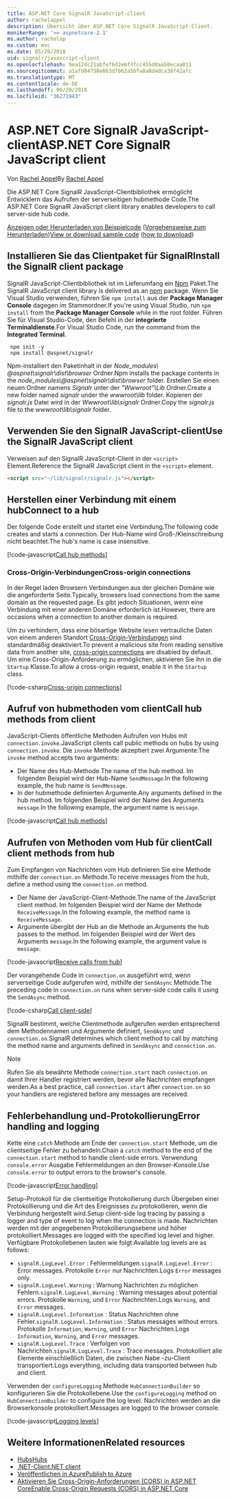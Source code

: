 ```yaml
---
title: ASP.NET Core SignalR JavaScript-client
author: rachelappel
description: Übersicht über ASP.NET Core SignalR JavaScript-Client.
monikerRange: '>= aspnetcore-2.1'
ms.author: rachelap
ms.custom: mvc
ms.date: 05/29/2018
uid: signalr/javascript-client
ms.openlocfilehash: 9ea12dc21abfef6d2e6f3fcc455d8aa58ecaa011
ms.sourcegitcommit: a1afd04758e663d7062a5bfa8a0d4dca38f42afc
ms.translationtype: MT
ms.contentlocale: de-DE
ms.lasthandoff: 06/20/2018
ms.locfileid: "36271943"
---
```

# <a name="aspnet-core-signalr-javascript-client"></a><span data-ttu-id="a09ac-103">ASP.NET Core SignalR JavaScript-client</span><span class="sxs-lookup"><span data-stu-id="a09ac-103">ASP.NET Core SignalR JavaScript client</span></span>

<span data-ttu-id="a09ac-104">Von [Rachel Appel](http://twitter.com/rachelappel)</span><span class="sxs-lookup"><span data-stu-id="a09ac-104">By [Rachel Appel](http://twitter.com/rachelappel)</span></span>

<span data-ttu-id="a09ac-105">Die ASP.NET Core SignalR JavaScript-Clientbibliothek ermöglicht Entwicklern das Aufrufen der serverseitigen hubmethode Code.</span><span class="sxs-lookup"><span data-stu-id="a09ac-105">The ASP.NET Core SignalR JavaScript client library enables developers to call server-side hub code.</span></span>

<span data-ttu-id="a09ac-106">[Anzeigen oder Herunterladen von Beispielcode](https://github.com/aspnet/Docs/tree/live/aspnetcore/signalr/javascript-client/sample) ([Vorgehensweise zum Herunterladen](xref:tutorials/index#how-to-download-a-sample))</span><span class="sxs-lookup"><span data-stu-id="a09ac-106">[View or download sample code](https://github.com/aspnet/Docs/tree/live/aspnetcore/signalr/javascript-client/sample) ([how to download](xref:tutorials/index#how-to-download-a-sample))</span></span>

## <a name="install-the-signalr-client-package"></a><span data-ttu-id="a09ac-107">Installieren Sie das Clientpaket für SignalR</span><span class="sxs-lookup"><span data-stu-id="a09ac-107">Install the SignalR client package</span></span>

<span data-ttu-id="a09ac-108">SignalR JavaScript-Clientbibliothek ist im Lieferumfang ein [Npm](https://www.npmjs.com/) Paket.</span><span class="sxs-lookup"><span data-stu-id="a09ac-108">The SignalR JavaScript client library is delivered as an [npm](https://www.npmjs.com/) package.</span></span> <span data-ttu-id="a09ac-109">Wenn Sie Visual Studio verwenden, führen Sie `npm install` aus der **Package Manager Console** dagegen im Stammordner.</span><span class="sxs-lookup"><span data-stu-id="a09ac-109">If you're using Visual Studio, run `npm install` from the **Package Manager Console** while in the root folder.</span></span> <span data-ttu-id="a09ac-110">Führen Sie für Visual Studio-Code, den Befehl in der **integrierte Terminaldienste**.</span><span class="sxs-lookup"><span data-stu-id="a09ac-110">For Visual Studio Code, run the command from the **Integrated Terminal**.</span></span>

  ```console
   npm init -y
   npm install @aspnet/signalr
  ```

<span data-ttu-id="a09ac-111">Npm-installiert den Paketinhalt in der *Node_modules\\ @aspnet\signalr\dist\browser*  Ordner.</span><span class="sxs-lookup"><span data-stu-id="a09ac-111">Npm installs the package contents in the *node_modules\\@aspnet\signalr\dist\browser* folder.</span></span> <span data-ttu-id="a09ac-112">Erstellen Sie einen neuen Ordner namens *Signalr* unter der *"Wwwroot"\\Lib* Ordner.</span><span class="sxs-lookup"><span data-stu-id="a09ac-112">Create a new folder named *signalr* under the *wwwroot\\lib* folder.</span></span> <span data-ttu-id="a09ac-113">Kopieren der *signalr.js* Datei wird in der *Wwwroot\lib\signalr* Ordner.</span><span class="sxs-lookup"><span data-stu-id="a09ac-113">Copy the *signalr.js* file to the *wwwroot\lib\signalr* folder.</span></span>

## <a name="use-the-signalr-javascript-client"></a><span data-ttu-id="a09ac-114">Verwenden Sie den SignalR JavaScript-client</span><span class="sxs-lookup"><span data-stu-id="a09ac-114">Use the SignalR JavaScript client</span></span>

<span data-ttu-id="a09ac-115">Verweisen auf den SignalR JavaScript-Client in der `<script>` Element.</span><span class="sxs-lookup"><span data-stu-id="a09ac-115">Reference the SignalR JavaScript client in the `<script>` element.</span></span>

```html
<script src="~/lib/signalr/signalr.js"></script>
```

## <a name="connect-to-a-hub"></a><span data-ttu-id="a09ac-116">Herstellen einer Verbindung mit einem hub</span><span class="sxs-lookup"><span data-stu-id="a09ac-116">Connect to a hub</span></span>

<span data-ttu-id="a09ac-117">Der folgende Code erstellt und startet eine Verbindung.</span><span class="sxs-lookup"><span data-stu-id="a09ac-117">The following code creates and starts a connection.</span></span> <span data-ttu-id="a09ac-118">Der Hub-Name wird Groß-/Kleinschreibung nicht beachtet.</span><span class="sxs-lookup"><span data-stu-id="a09ac-118">The hub's name is case insensitive.</span></span>

[!code-javascript[Call hub methods](javascript-client/sample/wwwroot/js/chat.js?range=9-12,28)]

### <a name="cross-origin-connections"></a><span data-ttu-id="a09ac-119">Cross-Origin-Verbindungen</span><span class="sxs-lookup"><span data-stu-id="a09ac-119">Cross-origin connections</span></span>

<span data-ttu-id="a09ac-120">In der Regel laden Browsern Verbindungen aus der gleichen Domäne wie die angeforderte Seite.</span><span class="sxs-lookup"><span data-stu-id="a09ac-120">Typically, browsers load connections from the same domain as the requested page.</span></span> <span data-ttu-id="a09ac-121">Es gibt jedoch Situationen, wenn eine Verbindung mit einer anderen Domäne erforderlich ist.</span><span class="sxs-lookup"><span data-stu-id="a09ac-121">However, there are occasions when a connection to another domain is required.</span></span>

<span data-ttu-id="a09ac-122">Um zu verhindern, dass eine bösartige Website lesen vertrauliche Daten von einem anderen Standort [Cross-Origin-Verbindungen](xref:security/cors) sind standardmäßig deaktiviert.</span><span class="sxs-lookup"><span data-stu-id="a09ac-122">To prevent a malicious site from reading sensitive data from another site, [cross-origin connections](xref:security/cors) are disabled by default.</span></span> <span data-ttu-id="a09ac-123">Um eine Cross-Origin-Anforderung zu ermöglichen, aktivieren Sie ihn in die `Startup` Klasse.</span><span class="sxs-lookup"><span data-stu-id="a09ac-123">To allow a cross-origin request, enable it in the `Startup` class.</span></span>

[!code-csharp[Cross-origin connections](javascript-client/sample/Startup.cs?highlight=29-35,56)]

## <a name="call-hub-methods-from-client"></a><span data-ttu-id="a09ac-124">Aufruf von hubmethoden vom client</span><span class="sxs-lookup"><span data-stu-id="a09ac-124">Call hub methods from client</span></span>

<span data-ttu-id="a09ac-125">JavaScript-Clients öffentliche Methoden Aufrufen von Hubs mit `connection.invoke`.</span><span class="sxs-lookup"><span data-stu-id="a09ac-125">JavaScript clients call public methods on hubs by using `connection.invoke`.</span></span> <span data-ttu-id="a09ac-126">Die `invoke` Methode akzeptiert zwei Argumente:</span><span class="sxs-lookup"><span data-stu-id="a09ac-126">The `invoke` method accepts two arguments:</span></span>

* <span data-ttu-id="a09ac-127">Der Name des Hub-Methode.</span><span class="sxs-lookup"><span data-stu-id="a09ac-127">The name of the hub method.</span></span> <span data-ttu-id="a09ac-128">Im folgenden Beispiel wird der Hub-Name `SendMessage`.</span><span class="sxs-lookup"><span data-stu-id="a09ac-128">In the following example, the hub name is `SendMessage`.</span></span>
* <span data-ttu-id="a09ac-129">In der hubmethode definierten Argumente.</span><span class="sxs-lookup"><span data-stu-id="a09ac-129">Any arguments defined in the hub method.</span></span> <span data-ttu-id="a09ac-130">Im folgenden Beispiel wird der Name des Arguments `message`.</span><span class="sxs-lookup"><span data-stu-id="a09ac-130">In the following example, the argument name is `message`.</span></span>

[!code-javascript[Call hub methods](javascript-client/sample/wwwroot/js/chat.js?range=24)]

## <a name="call-client-methods-from-hub"></a><span data-ttu-id="a09ac-131">Aufrufen von Methoden vom Hub für client</span><span class="sxs-lookup"><span data-stu-id="a09ac-131">Call client methods from hub</span></span>

<span data-ttu-id="a09ac-132">Zum Empfangen von Nachrichten vom Hub definieren Sie eine Methode mithilfe der `connection.on` Methode.</span><span class="sxs-lookup"><span data-stu-id="a09ac-132">To receive messages from the hub, define a method using the `connection.on` method.</span></span>

* <span data-ttu-id="a09ac-133">Der Name der JavaScript-Client-Methode.</span><span class="sxs-lookup"><span data-stu-id="a09ac-133">The name of the JavaScript client method.</span></span> <span data-ttu-id="a09ac-134">Im folgenden Beispiel wird der Name der Methode `ReceiveMessage`.</span><span class="sxs-lookup"><span data-stu-id="a09ac-134">In the following example, the method name is `ReceiveMessage`.</span></span>
* <span data-ttu-id="a09ac-135">Argumente übergibt der Hub an die Methode an.</span><span class="sxs-lookup"><span data-stu-id="a09ac-135">Arguments the hub passes to the method.</span></span> <span data-ttu-id="a09ac-136">Im folgenden Beispiel wird der Wert des Arguments `message`.</span><span class="sxs-lookup"><span data-stu-id="a09ac-136">In the following example, the argument value is `message`.</span></span>

[!code-javascript[Receive calls from hub](javascript-client/sample/wwwroot/js/chat.js?range=14-19)]

<span data-ttu-id="a09ac-137">Der vorangehende Code in `connection.on` ausgeführt wird, wenn serverseitige Code aufgerufen wird, mithilfe der `SendAsync` Methode.</span><span class="sxs-lookup"><span data-stu-id="a09ac-137">The preceding code in `connection.on` runs when server-side code calls it using the `SendAsync` method.</span></span>

[!code-csharp[Call client-side](javascript-client/sample/hubs/chathub.cs?range=8-11)]

<span data-ttu-id="a09ac-138">SignalR bestimmt, welche Clientmethode aufgerufen werden entsprechend dem Methodennamen und Argumente definiert, `SendAsync` und `connection.on`.</span><span class="sxs-lookup"><span data-stu-id="a09ac-138">SignalR determines which client method to call by matching the method name and arguments defined in `SendAsync` and `connection.on`.</span></span>

> [!NOTE]
> <span data-ttu-id="a09ac-139">Rufen Sie als bewährte Methode `connection.start` nach `connection.on` damit Ihrer Handler registriert werden, bevor alle Nachrichten empfangen werden.</span><span class="sxs-lookup"><span data-stu-id="a09ac-139">As a best practice, call `connection.start` after `connection.on` so your handlers are registered before any messages are received.</span></span>

## <a name="error-handling-and-logging"></a><span data-ttu-id="a09ac-140">Fehlerbehandlung und-Protokollierung</span><span class="sxs-lookup"><span data-stu-id="a09ac-140">Error handling and logging</span></span>

<span data-ttu-id="a09ac-141">Kette eine `catch` Methode am Ende der `connection.start` Methode, um die clientseitige Fehler zu behandeln.</span><span class="sxs-lookup"><span data-stu-id="a09ac-141">Chain a `catch` method to the end of the `connection.start` method to handle client-side errors.</span></span> <span data-ttu-id="a09ac-142">Verwendung `console.error` Ausgabe Fehlermeldungen an den Browser-Konsole.</span><span class="sxs-lookup"><span data-stu-id="a09ac-142">Use `console.error` to output errors to the browser's console.</span></span>

[!code-javascript[Error handling](javascript-client/sample/wwwroot/js/chat.js?range=28)]

<span data-ttu-id="a09ac-143">Setup-Protokoll für die clientseitige Protokollierung durch Übergeben einer Protokollierung und die Art des Ereignisses zu protokollieren, wenn die Verbindung hergestellt wird.</span><span class="sxs-lookup"><span data-stu-id="a09ac-143">Setup client-side log tracing by passing a logger and type of event to log when the connection is made.</span></span> <span data-ttu-id="a09ac-144">Nachrichten werden mit der angegebenen Protokollierungsebene und höher protokolliert.</span><span class="sxs-lookup"><span data-stu-id="a09ac-144">Messages are logged with the specified log level and higher.</span></span> <span data-ttu-id="a09ac-145">Verfügbare Protokollebenen lauten wie folgt:</span><span class="sxs-lookup"><span data-stu-id="a09ac-145">Available log levels are as follows:</span></span>

* <span data-ttu-id="a09ac-146">`signalR.LogLevel.Error` : Fehlermeldungen.</span><span class="sxs-lookup"><span data-stu-id="a09ac-146">`signalR.LogLevel.Error` : Error messages.</span></span> <span data-ttu-id="a09ac-147">Protokolle `Error` nur Nachrichten.</span><span class="sxs-lookup"><span data-stu-id="a09ac-147">Logs `Error` messages only.</span></span>
* <span data-ttu-id="a09ac-148">`signalR.LogLevel.Warning` : Warnung Nachrichten zu möglichen Fehlern.</span><span class="sxs-lookup"><span data-stu-id="a09ac-148">`signalR.LogLevel.Warning` : Warning messages about potential errors.</span></span> <span data-ttu-id="a09ac-149">Protokolle `Warning`, und `Error` Nachrichten.</span><span class="sxs-lookup"><span data-stu-id="a09ac-149">Logs `Warning`, and `Error` messages.</span></span>
* <span data-ttu-id="a09ac-150">`signalR.LogLevel.Information` : Status Nachrichten ohne Fehler.</span><span class="sxs-lookup"><span data-stu-id="a09ac-150">`signalR.LogLevel.Information` : Status messages without errors.</span></span> <span data-ttu-id="a09ac-151">Protokolle `Information`, `Warning`, und `Error` Nachrichten.</span><span class="sxs-lookup"><span data-stu-id="a09ac-151">Logs `Information`, `Warning`, and `Error` messages.</span></span>
* <span data-ttu-id="a09ac-152">`signalR.LogLevel.Trace` : Verfolgen von Nachrichten.</span><span class="sxs-lookup"><span data-stu-id="a09ac-152">`signalR.LogLevel.Trace` : Trace messages.</span></span> <span data-ttu-id="a09ac-153">Protokolliert alle Elemente einschließlich Daten, die zwischen Nabe -zu-Client transportiert.</span><span class="sxs-lookup"><span data-stu-id="a09ac-153">Logs everything, including data transported between hub and client.</span></span>

<span data-ttu-id="a09ac-154">Verwenden der `configureLogging` Methode `HubConnectionBuilder` so konfigurieren Sie die Protokollebene.</span><span class="sxs-lookup"><span data-stu-id="a09ac-154">Use the `configureLogging` method on `HubConnectionBuilder` to configure the log level.</span></span> <span data-ttu-id="a09ac-155">Nachrichten werden an die Browserkonsole protokolliert.</span><span class="sxs-lookup"><span data-stu-id="a09ac-155">Messages are logged to the browser console.</span></span>

[!code-javascript[Logging levels](javascript-client/sample/wwwroot/js/chat.js?range=9-12)]

## <a name="related-resources"></a><span data-ttu-id="a09ac-156">Weitere Informationen</span><span class="sxs-lookup"><span data-stu-id="a09ac-156">Related resources</span></span>

* [<span data-ttu-id="a09ac-157">Hubs</span><span class="sxs-lookup"><span data-stu-id="a09ac-157">Hubs</span></span>](xref:signalr/hubs)
* [<span data-ttu-id="a09ac-158">.NET-Client</span><span class="sxs-lookup"><span data-stu-id="a09ac-158">.NET client</span></span>](xref:signalr/dotnet-client)
* [<span data-ttu-id="a09ac-159">Veröffentlichen in Azure</span><span class="sxs-lookup"><span data-stu-id="a09ac-159">Publish to Azure</span></span>](xref:signalr/publish-to-azure-web-app)
* [<span data-ttu-id="a09ac-160">Aktivieren Sie Cross-Origin-Anforderungen (CORS) in ASP.NET Core</span><span class="sxs-lookup"><span data-stu-id="a09ac-160">Enable Cross-Origin Requests (CORS) in ASP.NET Core</span></span>](xref:security/cors)